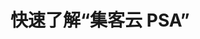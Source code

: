 # 快速了解“集客云 PSA”

<figure><img src="//swstatic.saleswork.cn/docs/quickstart/quick-start-001.png" alt=""><figcaption></figcaption></figure>

<figure><img src="//swstatic.saleswork.cn/docs/quickstart/quick-start-002.png" alt=""><figcaption></figcaption></figure>

<figure><img src="//swstatic.saleswork.cn/docs/quickstart/quick-start-003.png" alt=""><figcaption></figcaption></figure>

<figure><img src="//swstatic.saleswork.cn/docs/quickstart/quick-start-004.png" alt=""><figcaption></figcaption></figure>

<figure><img src="//swstatic.saleswork.cn/docs/quickstart/quick-start-005.png" alt=""><figcaption></figcaption></figure>

<figure><img src="//swstatic.saleswork.cn/docs/quickstart/quick-start-006.png" alt=""><figcaption></figcaption></figure>

<figure><img src="//swstatic.saleswork.cn/docs/quickstart/quick-start-007.png" alt=""><figcaption></figcaption></figure>

<figure><img src="//swstatic.saleswork.cn/docs/quickstart/quick-start-008.png" alt=""><figcaption></figcaption></figure>

<figure><img src="//swstatic.saleswork.cn/docs/quickstart/quick-start-009.png" alt=""><figcaption></figcaption></figure>

<figure><img src="//swstatic.saleswork.cn/docs/quickstart/quick-start-010.png" alt=""><figcaption></figcaption></figure>

<figure><img src="//swstatic.saleswork.cn/docs/quickstart/quick-start-011.png" alt=""><figcaption></figcaption></figure>

<figure><img src="//swstatic.saleswork.cn/docs/quickstart/quick-start-012.png" alt=""><figcaption></figcaption></figure>

<figure><img src="//swstatic.saleswork.cn/docs/quickstart/quick-start-013.png" alt=""><figcaption></figcaption></figure>

<figure><img src="//swstatic.saleswork.cn/docs/quickstart/quick-start-014.png" alt=""><figcaption></figcaption></figure>
